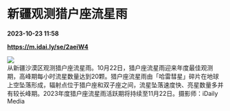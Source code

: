 # 新疆观测猎户座流星雨

**2023-10-23 11:58**

**https://m.idai.ly/se/2aeiW4**

![](http://pic.yupoo.com/fotomag/4bf6a279/7e76b8a0.jpg)  
从新疆沙漠区观测猎户座流星雨。10月22日，猎户座流星雨迎来年度最佳观测期，高峰期每小时流星数量达到20颗。猎户座流星雨由「哈雷彗星」碎片在地球上空坠落形成，辐射点位于猎户座和双子座之间，流星坠落速度快、亮星数量多并有较长峰期。2023年度猎户座流星雨活跃期将持续至11月22日。摄影师：iDaily Media